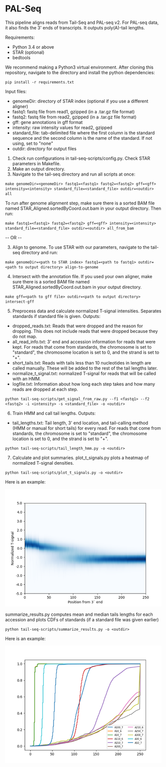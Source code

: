 # PAL-Seq

This pipeline aligns reads from Tail-Seq and PAL-seq v2. For PAL-seq data, it also finds the 3' ends of transcripts. It outputs poly(A)-tail lengths.

Requirements:
- Python 3.4 or above
- STAR (optional)
- bedtools

We recommend making a Python3 virtual environment. After cloning this repository, navigate to the directory and install the python dependencies:
```
pip install -r requirements.txt
```

Input files:
- genomeDir: directory of STAR index (optional if you use a different aligner)
- fastq1: fastq file from read1, gzipped (in a .tar.gz file format)
- fastq2: fastq file from read2, gzipped (in a .tar.gz file format)
- gff: gene annotations in gff format
- intensity: raw intensity values for read2, gzipped
- standard_file: tab-delimited file where the first column is the standard sequence and the second column is the name of the standard. If not using, set to "none"
- outdir: directory for output files

1. Check run configurations in tail-seq-scripts/config.py. Check STAR parameters in Makefile.
2. Make an output directory.
3. Navigate to the tail-seq directory and run all scripts at once:
```
make genomeDir=<genomeDir> fastq1=<fastq1> fastq2=<fastq2> gff=<gff> intensity=<intensity> standard_file=<standard_file> outdir=<outdir> all
```

To run after genome alignment step, make sure there is a sorted BAM file named STAR_Aligned.sortedByCoord.out.bam in your output directory. Then run:
```
make fastq1=<fastq1> fastq2=<fastq2> gff=<gff> intensity=<intensity> standard_file=<standard_file> outdir=<outdir> all_from_bam
```

-- OR --

3. Align to genome. To use STAR with our parameters, navigate to the tail-seq directory and run:
```
make genomeDir=<path to STAR index> fastq1=<path to fastq1> outdir=<path to output directory> align-to-genome
```
4. Intersect with the annotation file. If you used your own aligner, make sure there is a sorted BAM file named STAR_Aligned.sortedByCoord.out.bam in your output directory.
```
make gff=<path to gff file> outdir=<path to output directory> intersect-gff
```
5. Preprocess data and calculate normalized T-signal intensities. Separates standards if standard file is given. Outputs:
- dropped_reads.txt: Reads that were dropped and the reason for dropping. This does not include reads that were dropped because they do not map.
- all_read_info.txt: 3' end and accession information for reads that were kept. For reads that come from standards, the chromosome is set to "standard", the chromosome location is set to 0, and the strand is set to "+".
- short_tails.txt: Reads with tails less than 10 nucleotides in length are called manually. These will be added to the rest of the tail lengths later.
- normalize_t_signal.txt: normalized T-signal for reads that will be called with an HMM.
- logfile.txt: Information about how long each step takes and how many reads are dropped at each step.
```
python tail-seq-scripts/get_signal_from_raw.py --f1 <fastq1> --f2 <fastq2> -i <intensity> -s <standard_file> -o <outdir>
```
6. Train HMM and call tail lengths. Outputs:
- tail_lengths.txt: Tail length, 3' end location, and tail-calling method (HMM or manual for short tails) for every read. For reads that come from standards, the chromosome is set to "standard", the chromosome location is set to 0, and the strand is set to "+".
```
python tail-seq-scripts/tail_length_hmm.py -o <outdir>
```
7. Calculate and plot summaries. plot_t_signals.py plots a heatmap of normalized T-signal densities. 
```
python tail-seq-scripts/plot_t_signals.py -o <outdir>
```
Here is an example:

![](examples/signal_plot.png)

summarize_results.py computes mean and median tails lengths for each accession and plots CDFs of standards (if a standard file was given earlier)

```
python tail-seq-scripts/summarize_results.py -o <outdir>
```

Here is an example:

![](examples/standard_plot.png)
